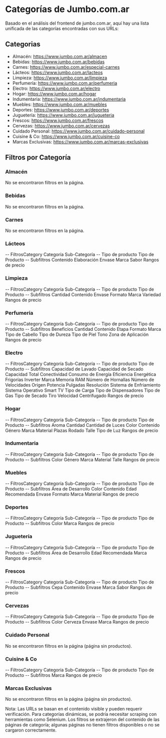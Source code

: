 # Categorías de Jumbo.com.ar

Basado en el análisis del frontend de jumbo.com.ar, aquí hay una lista unificada de las categorías encontradas con sus URLs:

## Categorias
- Almacén: https://www.jumbo.com.ar/almacen
- Bebidas: https://www.jumbo.com.ar/bebidas
- Carnes: https://www.jumbo.com.ar/especial-carnes
- Lácteos: https://www.jumbo.com.ar/lacteos
- Limpieza: https://www.jumbo.com.ar/limpieza
- Perfumería: https://www.jumbo.com.ar/perfumeria
- Electro: https://www.jumbo.com.ar/electro
- Hogar: https://www.jumbo.com.ar/hogar
- Indumentaria: https://www.jumbo.com.ar/indumentaria
- Muebles: https://www.jumbo.com.ar/muebles
- Deportes: https://www.jumbo.com.ar/deportes
- Juguetería: https://www.jumbo.com.ar/jugueteria
- Frescos: https://www.jumbo.com.ar/frescos
- Cervezas: https://www.jumbo.com.ar/cervezas
- Cuidado Personal: https://www.jumbo.com.ar/cuidado-personal
- Cuisine & Co: https://www.jumbo.com.ar/cuisine-co
- Marcas Exclusivas: https://www.jumbo.com.ar/marcas-exclusivas

## Filtros por Categoría

### Almacén
No se encontraron filtros en la página.

### Bebidas
No se encontraron filtros en la página.

### Carnes
No se encontraron filtros en la página.

### Lácteos
-- FiltrosCategory
Categoría
Sub-Categoría
-- Tipo de producto
Tipo de Producto
-- Subfiltros
Contenido
Elaboración
Envase
Marca
Sabor
Rangos de precio

### Limpieza
-- FiltrosCategory
Categoría
Sub-Categoría
-- Tipo de producto
Tipo de Producto
-- Subfiltros
Cantidad
Contenido
Envase
Formato
Marca
Variedad
Rangos de precio

### Perfumería
-- FiltrosCategory
Categoría
Sub-Categoría
-- Tipo de producto
Tipo de Producto
-- Subfiltros
Beneficios
Cantidad
Contenido
Etapa
Formato
Marca
Tipo de Cabello
Tipo de Dureza
Tipo de Piel
Tono
Zona de Aplicación
Rangos de precio

### Electro
-- FiltrosCategory
Categoría
Sub-Categoría
-- Tipo de producto
Tipo de Producto
-- Subfiltros
Capacidad de Lavado
Capacidad de Secado
Capacidad Total
Conectividad
Consumo de Energía
Eficiencia Energética
Frigorías
Inverter
Marca
Memoria RAM
Número de Hornallas
Número de Velocidades
Origen
Potencia
Pulgadas
Resolución
Sistema de Enfriamiento
Sistema Operativo
Smart TV
Tipo de Carga
Tipo de Dispensadores
Tipo de Gas
Tipo de Secado
Tiro
Velocidad Centrifugado
Rangos de precio

### Hogar
-- FiltrosCategory
Categoría
Sub-Categoría
-- Tipo de producto
Tipo de Producto
-- Subfiltros
Aroma
Cantidad
Cantidad de Luces
Color
Contenido
Género
Marca
Material
Plazas
Rodado
Talle
Tipo de Luz
Rangos de precio

### Indumentaria
-- FiltrosCategory
Categoría
Sub-Categoría
-- Tipo de producto
Tipo de Producto
-- Subfiltros
Color
Género
Marca
Material
Talle
Rangos de precio

### Muebles
-- FiltrosCategory
Categoría
Sub-Categoría
-- Tipo de producto
Tipo de Producto
-- Subfiltros
Área de Desarrollo
Color
Contenido
Edad Recomendada
Envase
Formato
Marca
Material
Rangos de precio

### Deportes
-- FiltrosCategory
Categoría
Sub-Categoría
-- Tipo de producto
Tipo de Producto
-- Subfiltros
Color
Marca
Rangos de precio

### Juguetería
-- FiltrosCategory
Categoría
Sub-Categoría
-- Tipo de producto
Tipo de Producto
-- Subfiltros
Área de Desarrollo
Edad Recomendada
Marca
Rangos de precio

### Frescos
-- FiltrosCategory
Categoría
Sub-Categoría
-- Tipo de producto
Tipo de Producto
-- Subfiltros
Cepa
Contenido
Envase
Marca
Sabor
Rangos de precio

### Cervezas
-- FiltrosCategory
Categoría
Sub-Categoría
-- Tipo de producto
Tipo de Producto
-- Subfiltros
Color Cerveza
Envase
Marca
Rangos de precio

### Cuidado Personal
No se encontraron filtros en la página (página sin productos).

### Cuisine & Co
-- FiltrosCategory
Categoría
Sub-Categoría
-- Tipo de producto
Tipo de Producto
-- Subfiltros
Marca
Rangos de precio

### Marcas Exclusivas
No se encontraron filtros en la página (página sin productos).

Nota: Las URLs se basan en el contenido visible y pueden requerir verificación. Para categorías dinámicas, se podría necesitar scraping con herramientas como Selenium. Los filtros se extrajeron del contenido de las páginas de categoría; algunas páginas no tienen filtros disponibles o no se cargaron correctamente.
